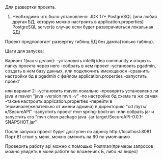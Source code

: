 Для развертки проекта.

1. Необходимо что было установлено:
JDK 17+
PostgreSQL (или любая другая БД, которую можно настроить в application.properties)
PostgreSQL server(в случае если  будет разворачивться локальная БД)

Проект предпологает развертку таблиц БД без дампа(только таблиц).

Шаги для запуска:

Вариант 1(как я делаю):
-установить intellij idea community и открыть папку проекта через него
-собрать в нем проект
-установить pgadmin, создать в нем базу данных, или подключить имеющаюся
-сравнить настройки бд в pgadmin с файлом application.properties
-запустить проект

или вариант 2:
-установить maven локально
-проверить установлено ли java и maven "java -version
mvn -v" 
-по настройке бд схема та же самая
-также настроить application.properties
-перейти в терминале(желательно от имени админа) в
директорию "cd /путь/к/SecureAPI"
-запустить проект mvn spring-boot:run
-или собрать jar и запустить его "mvn clean package
java -jar target/SecureAPI-0.0.1-SNAPSHOT.jar"


После запуска проект будет доступен по адресу http://localhost:8081
Порт 81 стоит у меня, можно сменить на 80 по умолчанию

Проверить работу api можно с помощью Postman(примеры запросов можно увидеть
в моей работе во вложениях Б, либо на видео)
